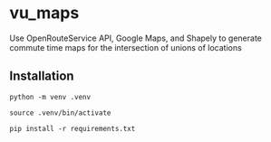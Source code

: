 # vu_maps
Use OpenRouteService API, Google Maps, and Shapely to generate commute time maps for the intersection of unions of locations

## Installation

```python -m venv .venv```

```source .venv/bin/activate```

```pip install -r requirements.txt```

